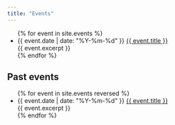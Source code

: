 ```yaml
---
title: "Events"
---
```

<ul id="upcoming">
{% for event in site.events %}
 <li date="{{ event.date }}">{{ event.date | date: "%Y-%m-%d" }} <a href="{{ event.url }}">{{ event.title }}</a> <br/> {{ event.excerpt  }}</li>
{% endfor %}
</ul>

## Past events

<ul id="past">
{% for event in site.events reversed %}
 <li date="{{ event.date }}">{{ event.date | date: "%Y-%m-%d" }} <a href="{{ event.url }}">{{ event.title }}</a> <br/> {{ event.excerpt  }}</li>
{% endfor %}
</ul>

<script>
  $('#upcoming li[date]').each(function(){
  var postDate = new Date($(this).attr('date'));
  var yesterday = new Date();
  yesterday.setDate(oneWeekAgo.getDate() - 1);
  if(postDate<yesterday) $(this).hide();
  });

</script>
